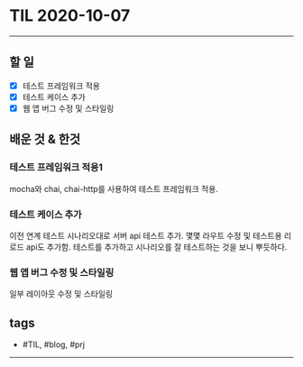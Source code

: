 # TIL 2020-10-07

--------------------------

## 할 일
- [x] 테스트 프레임워크 적용
- [x] 테스트 케이스 추가
- [x] 웹 앱 버그 수정 및 스타일링

## 배운 것 & 한것

### 테스트 프레임워크 적용1

mocha와 chai, chai-http를 사용하여 테스트 프레임워크 적용.


### 테스트 케이스 추가

이전 연계 테스트 시나리오대로 서버 api 테스트 추가.
몇몇 라우트 수정 및 테스트용 리로드 api도 추가함.
테스트를 추가하고 시나리오를 잘 테스트하는 것을 보니 뿌듯하다.

### 웹 앱 버그 수정 및 스타일링

일부 레이아웃 수정 및 스타일링







## tags
- \#TIL, \#blog, \#prj

--------------------------
